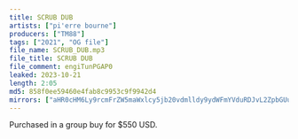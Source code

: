 ```yaml
---
title: SCRUB DUB
artists: ["pi'erre bourne"]
producers: ["TM88"]
tags: ["2021", "OG file"]
file_name: SCRUB_DUB.mp3
file_title: SCRUB DUB
file_comment: engiTunPGAP0
leaked: 2023-10-21
length: 2:05
md5: 858f0ee59460e4fab8c9953c9f9942d4
mirrors: ["aHR0cHM6Ly9rcmFrZW5maWxlcy5jb20vdmlldy9ydWFmYVduRDJvL2ZpbGUuaHRtbA==", "aHR0cHM6Ly9kYnJlZS5vcmcvdi81MzQ2YzM="]
---
```

Purchased in a group buy for $550 USD.
